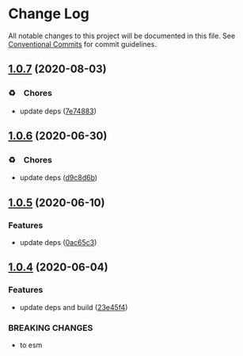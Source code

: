# Change Log

All notable changes to this project will be documented in this file.
See [Conventional Commits](https://conventionalcommits.org) for commit guidelines.

## [1.0.7](https://github.com/bluelovers/node-novel/compare/@node-novel/layout-reporter@1.0.6...@node-novel/layout-reporter@1.0.7) (2020-08-03)


### ♻️　Chores

* update deps ([7e74883](https://github.com/bluelovers/node-novel/commit/7e74883adc57bd6b795ab3a88d72c98a58e25feb))





## [1.0.6](https://github.com/bluelovers/node-novel/compare/@node-novel/layout-reporter@1.0.5...@node-novel/layout-reporter@1.0.6) (2020-06-30)


### ♻️　Chores

* update deps ([d9c8d6b](https://github.com/bluelovers/node-novel/commit/d9c8d6bb9b4f31496a5a390adb950c9bb7f4131d))





## [1.0.5](https://github.com/bluelovers/node-novel/compare/@node-novel/layout-reporter@1.0.4...@node-novel/layout-reporter@1.0.5) (2020-06-10)


### Features

* update deps ([0ac65c3](https://github.com/bluelovers/node-novel/commit/0ac65c322dbdda0b538ee3ee80eb7dfd0948d883))





## [1.0.4](https://github.com/bluelovers/node-novel/compare/@node-novel/layout-reporter@1.0.3...@node-novel/layout-reporter@1.0.4) (2020-06-04)


### Features

* update deps and build ([23e45f4](https://github.com/bluelovers/node-novel/commit/23e45f4b1427ca701a36ce6c89818d19e71df24b))


### BREAKING CHANGES

* to esm
